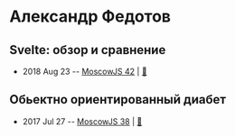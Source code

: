 # Александр Федотов

## Svelte: обзор и сравнение
- 2018 Aug 23 -- [MoscowJS 42](https://youtu.be/tgvgCAOR4O8)  | [:notebook:](https://cloud.mail.ru/public/LqbY/4yiKD6XZf)  
## Обьектно ориентированный диабет
- 2017 Jul 27 -- [MoscowJS 38](https://www.youtube.com/watch?v=9Cs2fhWfnBQ&list=PL95OM-7UObpErucQAp6BhGIH1eMWu8VvR&index=2)  | [:notebook:](https://cloud.mail.ru/public/7GFJ/6KtGrcEpt)  
